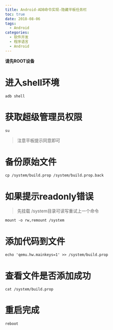 ```yaml
---
title: Android-ADB命令实现-隐藏平板任务栏
toc: true
date: 2018-08-06
tags:
  - Android
categories:
  - 软件开发
  - 程序语言
  - Android
---
```




**请先ROOT设备**

# 进入shell环境
```
adb shell
```
# 获取超级管理员权限
```
su 
```
> 注意平板提示同意即可

# 备份原始文件
```
cp /system/build.prop /system/build.prop.back
```

# 如果提示readonly错误
> 先挂载 /system目录可读写重试上一个命令
```
mount -o rw,remount /system
```

# 添加代码到文件
```
echo 'qemu.hw.mainkeys=1' >> /system/build.prop
```

# 查看文件是否添加成功
```
cat /system/build.prop
```

# 重启完成
```
reboot
```


